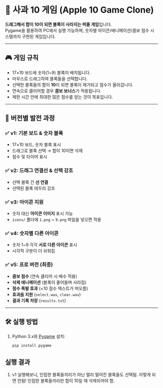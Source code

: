 # 🍎 사과 10 게임 (Apple 10 Game Clone)

**드래그해서 합이 10이 되면 블록이 사라지는 퍼즐 게임**입니다.  
Pygame을 활용하여 PC에서 실행 가능하며, 숫자별 아이콘/애니메이션/콤보 점수 시스템까지 구현된 게임입니다.  

---

## 🎮 게임 규칙
- 17×10 보드에 숫자(1~9) 블록이 배치됩니다.
- 마우스로 드래그하여 블록들을 선택합니다.
- 선택한 블록들의 합이 **10**이 되면 블록이 제거되고 점수가 올라갑니다.
- 연속으로 클리어할 경우 **콤보 보너스**가 적용됩니다.
- 제한 시간 안에 최대한 많은 점수를 얻는 것이 목표입니다.

---

## 📌 버전별 발전 과정

### ✅ v1: 기본 보드 & 숫자 블록
- 17×10 보드, 숫자 블록 표시
- 드래그로 블록 선택 → 합이 10이면 삭제
- 점수 및 타이머 표시

### ✅ v2: 드래그 연결선 & 선택 강조
- 선택 블록 간 **선 연결**
- 선택된 블록 테두리 강조

### ✅ v3: 아이콘 지원
- 숫자 대신 **아이콘 이미지** 표시 가능
- `icons/` 폴더에 `1.png` ~ `9.png` 파일을 넣으면 적용

### ✅ v4: 숫자별 다른 아이콘
- 숫자 1~9 각각 **서로 다른 아이콘** 표시
- 시각적 구분이 더 쉬워짐

### ✅ v5: 프로 버전 (최종)
- **콤보 점수** (연속 클리어 시 배수 적용)
- **삭제 애니메이션** (블록이 줄어들며 사라짐)
- **점수 폭발 효과** (+10 점수 텍스트가 떠오름)
- **효과음 지원** (`select.wav`, `clear.wav`)
- **결과 기록 저장** (`results.txt`)

---

## 🛠️ 실행 방법
1. Python 3.x와 [Pygame](https://www.pygame.org/news) 설치:
   ```bash
   pip install pygame

## 실행 결과
1. v1 실행해보니, 인접한 블록들끼리가 아닌 멀리 떨어진 블록들도 선택됨. 
    이렇게 되면 안됨! 인접한 블록들끼리만 합이 10일 때 삭제되어야 함. 
    